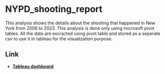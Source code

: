 # NYPD_shooting_report
This analysis shows the details about the shooting that happened in New York from 2006 to 2023. This analysis is done only using microsoft pivot tables. All the data are 
excracted using pivot table and stored as a seperate csv to use it in tableau for the visualization purpose.

## Link ##
+ [**Tableau dashboard**](https://public.tableau.com/app/profile/logha.sundari/viz/nypd_shooting_report/Dashboard1)
